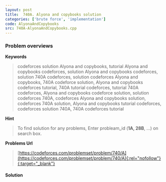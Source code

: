 ```yaml
---
layout: post
title:  740A. Alyona and copybooks solution
categories: ['brute force', 'implementation']
code: AlyonaAndCopybooks
src: 740A-AlyonaAndCopybooks.cpp
---
```

### **Problem overviews**

**Keywords**
> codeforces solution Alyona and copybooks, tutorial Alyona and copybooks codeforces, solution Alyona and copybooks codeforces, solution 740A codeforces, solution codeforces Alyona and copybooks, 740A codeforce solution, Alyona and copybooks codeforces tutorial, 740A tutorial codeforces, tutorial 740A codeforces, Alyona and copybooks codeforce solution, solution codeforces 740A, codeforces Alyona and copybooks solution, codeforces 740A solution, Alyona and copybooks tutorial codeforces, codeforces solution 740A, 740A codeforces tutorial

**Hint**
> To find solution for any problems, Enter probleam_id (**1A, 28B**, ...) on search box. 

**Problems Url**
> [https://codeforces.com/problemset/problem/740/A](https://codeforces.com/problemset/problem/740/A){:rel="nofollow"}{:target="_blank"}

#### **Solution**



